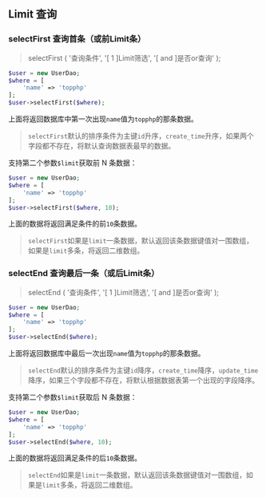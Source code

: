 ## Limit 查询

### selectFirst 查询首条（或前Limit条）

> selectFirst \( '查询条件', '\[ 1 \]Limit筛选', '\[ and \]是否or查询' \);

```php
$user = new UserDao;
$where = [
    'name' => 'topphp'
];
$user->selectFirst($where);
```

上面将返回数据库中第一次出现`name`值为`topphp`的那条数据。

> `selectFirst`默认的排序条件为主键`id`升序，`create_time`升序，如果两个字段都不存在，将默认查询数据表最早的数据。

支持第二个参数`$limit`获取前 N 条数据：

```php
$user = new UserDao;
$where = [
    'name' => 'topphp'
];
$user->selectFirst($where, 10);
```

上面的数据将返回满足条件的前`10`条数据。

> `selectFirst`如果是`limit`一条数据，默认返回该条数据键值对一围数组，如果是`limit`多条，将返回二维数组。

### selectEnd 查询最后一条（或后Limit条）

> selectEnd \( '查询条件', '\[ 1 \]Limit筛选', '\[ and \]是否or查询' \);

```php
$user = new UserDao;
$where = [
    'name' => 'topphp'
];
$user->selectEnd($where);
```

上面将返回数据库中最后一次出现`name`值为`topphp`的那条数据。

> `selectEnd`默认的排序条件为主键`id`降序，`create_time`降序，`update_time`降序，如果三个字段都不存在，将默认根据数据表第一个出现的字段降序。

支持第二个参数`$limit`获取后 N 条数据：

```php
$user = new UserDao;
$where = [
    'name' => 'topphp'
];
$user->selectEnd($where, 10);
```

上面的数据将返回满足条件的后`10`条数据。

> `selectEnd`如果是`limit`一条数据，默认返回该条数据键值对一围数组，如果是`limit`多条，将返回二维数组。